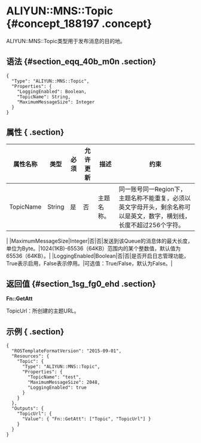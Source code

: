 # ALIYUN::MNS::Topic {#concept_188197 .concept}

ALIYUN::MNS::Topic类型用于发布消息的目的地。

## 语法 {#section_eqq_40b_m0n .section}

```language-json
{
  "Type": "ALIYUN::MNS::Topic",
  "Properties": {
    "LoggingEnabled": Boolean,
    "TopicName": String,
    "MaximumMessageSize": Integer
  }
}
```

## 属性 { .section}

|属性名称|类型|必须|允许更新|描述|约束|
|----|--|--|----|--|--|
|TopicName|String|是|否|主题名称。| 同一账号同一Region下，主题名称不能重复，必须以英文字母开头，剩余名称可以是英文，数字，横划线，长度不超过256个字符。

 |
|MaximumMessageSize|Integer|否|否|发送到该Queue的消息体的最大长度，单位为Byte。|1024\(1KB\)-65536（64KB）范围内的某个整数值，默认值为65536（64KB）。|
|LoggingEnabled|Boolean|否|否|是否开启日志管理功能，True表示启用，False表示停用。|可选值：True/False，默认为False。|

## 返回值 {#section_1sg_fg0_ehd .section}

**Fn::GetAtt**

TopicUrl：所创建的主题URL。

## 示例 { .section}

```language-json
{
  "ROSTemplateFormatVersion": "2015-09-01",
  "Resources": {
    "Topic": {
      "Type": "ALIYUN::MNS::Topic",
      "Properties": {
        "TopicName": "test",
        "MaximumMessageSize": 2048,
        "LoggingEnabled": true
      }
    }
  },
  "Outputs": {
    "TopicUrl": {
      "Value": { "Fn::GetAtt": ["Topic", "TopicUrl"] }
    }
  }
}
```

